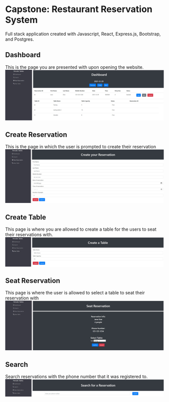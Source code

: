 # Capstone: Restaurant Reservation System
Full stack application created with Javascript, React, Express.js, Bootstrap, and Postgres.

## Dashboard
This is the page you are presented with upon opening the website.
![Dashboard](imgs/dashboard1.JPG?raw=true)

## Create Reservation
This is the page in which the user is prompted to create their reservation
![CreateReservation](imgs/createreservation.JPG?raw=true)

## Create Table
This page is where you are allowed to create a table for the users to seat their reservations with.
![CreateTable](imgs/createtable.JPG?raw=true)

## Seat Reservation
This page is where the user is allowed to select a table to seat their reservation with
![SeatReservation](imgs/seatres.JPG?raw=true)

## Search
Search reservations with the phone number that it was registered to.
![Search](imgs/searchbyphone.JPG?raw=true)
